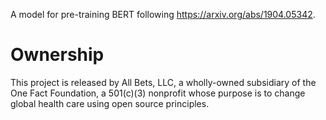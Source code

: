A model for pre-training BERT following https://arxiv.org/abs/1904.05342.

# Ownership

This project is released by All Bets, LLC, a wholly-owned subsidiary of the One Fact Foundation, a 501(c)(3) nonprofit whose purpose is to change global health care using open source principles.
